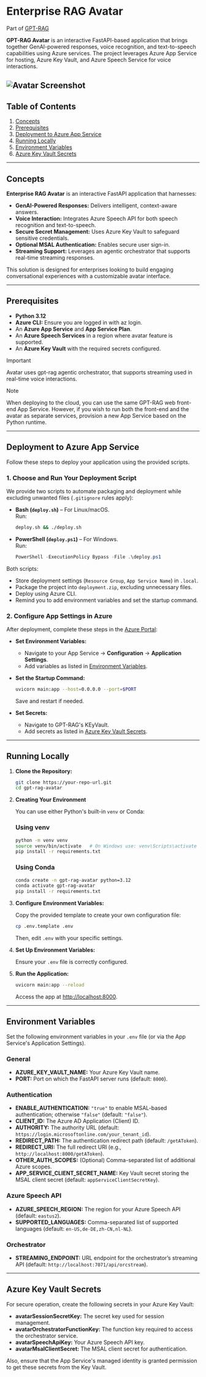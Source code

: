 # Enterprise RAG Avatar

Part of [GPT-RAG](https://aka.ms/gpt-rag)

**GPT-RAG Avatar** is an interactive FastAPI-based application that brings together GenAI-powered responses, voice recognition, and text-to-speech capabilities using Azure services. The project leverages Azure App Service for hosting, Azure Key Vault, and Azure Speech Service for voice interactions. 

![Avatar Screenshot](media/avatar.png)
---

## Table of Contents

1. [Concepts](#concepts)
2. [Prerequisites](#prerequisites)
3. [Deployment to Azure App Service](#deployment-to-azure-app-service)
4. [Running Locally](#running-locally)
5. [Environment Variables](#environment-variables)
6. [Azure Key Vault Secrets](#azure-key-vault-secrets)

---

## Concepts

**Enterprise RAG Avatar** is an interactive FastAPI application that harnesses:
- **GenAI-Powered Responses:** Delivers intelligent, context-aware answers.
- **Voice Interaction:** Integrates Azure Speech API for both speech recognition and text-to-speech.
- **Secure Secret Management:** Uses Azure Key Vault to safeguard sensitive credentials.
- **Optional MSAL Authentication:** Enables secure user sign-in.
- **Streaming Support:** Leverages an agentic orchestrator that supports real-time streaming responses.

This solution is designed for enterprises looking to build engaging conversational experiences with a customizable avatar interface.

---

## Prerequisites

- **Python 3.12**
- **Azure CLI:** Ensure you are logged in with az login.
- An **Azure App Service** and **App Service Plan**.
- An **Azure Speech Services** in a region where avatar feature is supported.
- An **Azure Key Vault** with the required secrets configured.

> [!IMPORTANT]
> Avatar uses gpt-rag agentic orchestrator, that supports streaming used in real-time voice interactions.

> [!NOTE]
> When deploying to the cloud, you can use the same GPT-RAG web front-end App Service. However, if you wish to run both the front-end and the avatar as separate services, provision a new App Service based on the Python runtime.

---

## Deployment to Azure App Service

Follow these steps to deploy your application using the provided scripts.

### 1. Choose and Run Your Deployment Script

We provide two scripts to automate packaging and deployment while excluding unwanted files (`.gitignore` rules apply):

- **Bash (`deploy.sh`)** – For Linux/macOS.  
  Run:
  ```bash
  deploy.sh && ./deploy.sh
  ```

- **PowerShell (`deploy.ps1`)** – For Windows.  
  Run:
  ```powershell
  PowerShell -ExecutionPolicy Bypass -File .\deploy.ps1
  ```

Both scripts:
- Store deployment settings (`Resource Group`, `App Service Name`) in `.local`.
- Package the project into `deployment.zip`, excluding unnecessary files.
- Deploy using Azure CLI.
- Remind you to add environment variables and set the startup command.

### 2. Configure App Settings in Azure

After deployment, complete these steps in the [Azure Portal](https://portal.azure.com):

- **Set Environment Variables:**  
  - Navigate to your App Service → **Configuration** → **Application Settings**.
  - Add variables as listed in [Environment Variables](#environment-variables).

- **Set the Startup Command:**  
  ```bash
  uvicorn main:app --host=0.0.0.0 --port=$PORT
  ```
  Save and restart if needed.

- **Set Secrets:**  
  - Navigate to GPT-RAG's KEyVault.
  - Add secrets as listed in [Azure Key Vault Secrets](#azure-key-vault-secrets).

---

## Running Locally

1. **Clone the Repository:**

   ```bash
   git clone https://your-repo-url.git
   cd gpt-rag-avatar
   ```

2. **Creating Your Environment**

   You can use either Python's built-in `venv` or Conda:

   ### Using venv

   ```bash
   python -m venv venv
   source venv/bin/activate   # On Windows use: venv\Scripts\activate
   pip install -r requirements.txt
   ```

   ### Using Conda

   ```bash
   conda create -n gpt-rag-avatar python=3.12
   conda activate gpt-rag-avatar
   pip install -r requirements.txt
   ```

3. **Configure Environment Variables:**

   Copy the provided template to create your own configuration file:

   ```bash
   cp .env.template .env
   ```

   Then, edit `.env` with your specific settings.

4. **Set Up Environment Variables:**

   Ensure your `.env` file is correctly configured.

5. **Run the Application:**

   ```bash
   uvicorn main:app --reload
   ```

   Access the app at [http://localhost:8000](http://localhost:8000).


---

## Environment Variables

Set the following environment variables in your `.env` file (or via the App Service's Application Settings).

### General
- **AZURE_KEY_VAULT_NAME:** Your Azure Key Vault name.
- **PORT:** Port on which the FastAPI server runs (default: `8000`).

### Authentication
- **ENABLE_AUTHENTICATION:** `"true"` to enable MSAL-based authentication; otherwise `"false"` (default: `"false"`).
- **CLIENT_ID:** The Azure AD Application (Client) ID.
- **AUTHORITY:** The authority URL (default: `https://login.microsoftonline.com/your_tenant_id`).
- **REDIRECT_PATH:** The authentication redirect path (default: `/getAToken`).
- **REDIRECT_URI:** The full redirect URI (e.g., `http://localhost:8000/getAToken`).
- **OTHER_AUTH_SCOPES:** (Optional) Comma-separated list of additional Azure scopes.
- **APP_SERVICE_CLIENT_SECRET_NAME:** Key Vault secret storing the MSAL client secret (default: `appServiceClientSecretKey`).

### Azure Speech API
- **AZURE_SPEECH_REGION:** The region for your Azure Speech API (default: `eastus2`).
- **SUPPORTED_LANGUAGES:** Comma-separated list of supported languages (default: `en-US,de-DE,zh-CN,nl-NL`).

### Orchestrator
- **STREAMING_ENDPOINT:** URL endpoint for the orchestrator’s streaming API (default: `http://localhost:7071/api/orcstream`).


---

## Azure Key Vault Secrets

For secure operation, create the following secrets in your Azure Key Vault:

- **avatarSessionSecretKey:** The secret key used for session management.
- **avatarOrchestratorFunctionKey:** The function key required to access the orchestrator service.
- **avatarSpeechApiKey:** Your Azure Speech API key.
- **avatarMsalClientSecret:** The MSAL client secret for authentication.

Also, ensure that the App Service's managed identity is granted permission to get these secrets from the Key Vault.   